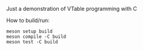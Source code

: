 Just a demonstration of VTable programming with C

How to build/run:

```
meson setup build
meson compile -C build
meson test -C build
```